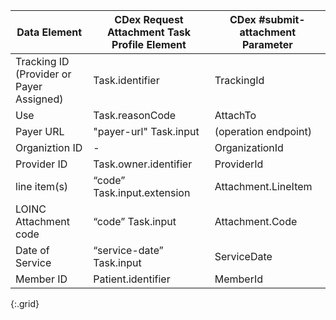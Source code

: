 | Data Element                             | CDex Request Attachment Task Profile Element   | CDex #submit-attachment Parameter   |
|------------------------------------------|------------------------------------------------|-------------------------------------|
| Tracking ID (Provider or Payer Assigned) | Task.identifier                                | TrackingId                          |
| Use                                      | Task.reasonCode                                | AttachTo                            |
| Payer URL                                | "payer-url" Task.input                         | (operation endpoint)                |
| Organiztion ID                           | -                                              | OrganizationId                      |
| Provider ID                              | Task.owner.identifier                          | ProviderId                          |
| line item(s)                             | “code” Task.input.extension                    | Attachment.LineItem                 |
| LOINC Attachment code                    | “code” Task.input                              | Attachment.Code                     |
| Date of Service                          | “service-date” Task.input                      | ServiceDate                         |
| Member ID                                | Patient.identifier                             | MemberId                            |
{:.grid}